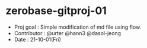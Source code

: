 # zerobase-gitproj-01

* Proj goal : Simple modification of md file using flow.
* Contributor : @urter @hann3 @dasol-jeong
* Date : 21-10-01(Fri)
